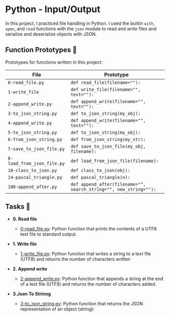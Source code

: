 # Python - Input/Output

In this project, I practiced file handling in Python. I used the builtin `with`,
`open`, and `read` functions with the `json` module to read and write files and
serialize and deserialize objects with JSON.



## Function Prototypes :floppy_disk:

Prototypes for functions written in this project:

| File        | Prototype               |
| ----------- | ----------------------- |
| `0-read_file.py` | `def read_file(filename=""):` |
| `1-write_file` | `def write_file(filename="", text=""):` |
| `2-append_write.py` | `def append_write(filename="", text=""):` |
| `3-to_json_string.py` | `def to_json_string(my_obj):` |
| `4-append_write.py` | `def append_write(filename="", text=""):` |
| `5-to_json_string.py` | `def to_json_string(my_obj):` |
| `6-from_json_string.py` | `def from_json_string(my_str):` |
| `7-save_to_json_file.py` | `def save_to_json_file(my_obj, filename):` |
| `8-load_from_json_file.py` | `def load_from_json_file(filename):` |
| `10-class_to_json.py` | `def class_to_json(obj):` |
| `14-pascal_triangle.py` | `def pascal_triangle(n):` |
| `100-append_after.py` | `def append_after(filename="", search_string="", new_string=""):` |

## Tasks :page_with_curl:

* **0. Read file**
  * [0-read_file.py](./0-read_file.py): Python function that prints the contents of a UTF8 text
  file to standard output.

* **1. Write file**
  * [1-write_file.py](./1-write_file.py): Python function that writes a string to a text file (UTF8) and returns the number of characters written

* **2. Append write**
  * [2-append_write.py](./2-append_write.py): Python function that appends a string at the end of a text file (UTF8) and returns the number of characters added.

* **3.Json To Strinng**
  * [3-to_json_string.py](./3-to_json_string.py): Python function that returns the JSON representation of an object (string):




